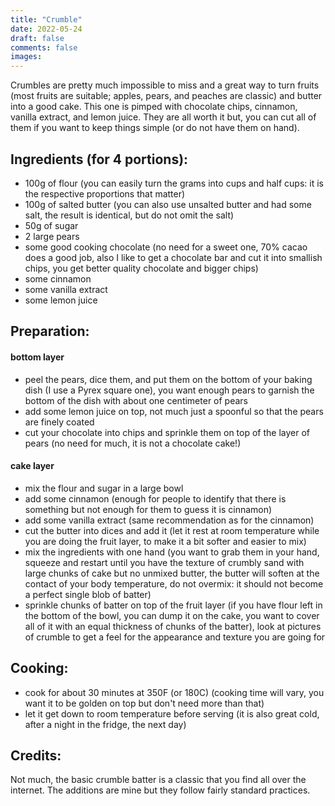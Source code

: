 ```yaml
---
title: "Crumble"
date: 2022-05-24
draft: false
comments: false
images:
---
```


Crumbles are pretty much impossible to miss and a great way to turn fruits (most fruits are suitable; apples, pears, and peaches are classic) and butter into a good cake.
This one is pimped with chocolate chips, cinnamon, vanilla extract, and lemon juice. They are all worth it but, you can cut all of them if you want to keep things simple (or do not have them on hand).

## Ingredients (for 4 portions):

* 100g of flour (you can easily turn the grams into cups and half cups: it is the respective proportions that matter)
* 100g of salted butter (you can also use unsalted butter and had some salt, the result is identical, but do not omit the salt)
* 50g of sugar
* 2 large pears
* some good cooking chocolate (no need for a sweet one, 70% cacao does a good job, also I like to get a chocolate bar and cut it into smallish chips, you get better quality chocolate and bigger chips)
* some cinnamon
* some vanilla extract
* some lemon juice

## Preparation:

#### bottom layer

* peel the pears, dice them, and put them on the bottom of your baking dish (I use a Pyrex square one), you want enough pears to garnish the bottom of the dish with about one centimeter of pears
* add some lemon juice on top, not much just a spoonful so that the pears are finely coated
* cut your chocolate into chips and sprinkle them on top of the layer of pears (no need for much, it is not a chocolate cake!)

#### cake layer

* mix the flour and sugar in a large bowl
* add some cinnamon (enough for people to identify that there is something but not enough for them to guess it is cinnamon)
* add some vanilla extract (same recommendation as for the cinnamon)
* cut the butter into dices and add it (let it rest at room temperature while you are doing the fruit layer, to make it a bit softer and easier to mix)
* mix the ingredients with one hand (you want to grab them in your hand, squeeze and restart until you have the texture of crumbly sand with large chunks of cake but no unmixed butter, the butter will soften at the contact of your body temperature, do not overmix: it should not become a perfect single blob of batter)
* sprinkle chunks of batter on top of the fruit layer (if you have flour left in the bottom of the bowl, you can dump it on the cake, you want to cover all of it with an equal thickness of chunks of the batter), look at pictures of crumble to get a feel for the appearance and texture you are going for

## Cooking:

* cook for about 30 minutes at 350F (or 180C) (cooking time will vary, you want it to be golden on top but don't need more than that)
* let it get down to room temperature before serving (it is also great cold, after a night in the fridge, the next day)

## Credits:

Not much, the basic crumble batter is a classic that you find all over the internet.
The additions are mine but they follow fairly standard practices.

